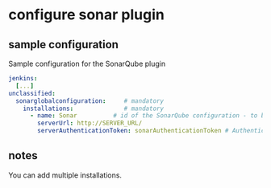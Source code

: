 # configure sonar plugin

## sample configuration
Sample configuration for the SonarQube plugin

```yaml
jenkins:
  [...]
unclassified:
  sonarglobalconfiguration:     # mandatory
    installations:              # mandatory
      - name: Sonar          # id of the SonarQube configuration - to be used in jobs
        serverUrl: http://SERVER_URL/
        serverAuthenticationToken: sonarAuthenticationToken # Authentication token for SonarQube
```

## notes
You can add multiple installations.
